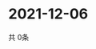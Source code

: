 # 2021-12-06
  共 0条

  <!-- BEGIN -->
  <!-- 最后更新时间Mon Dec 06 2021 00:19:04 GMT+0000 (Coordinated Universal Time) -->
  
  <!-- END -->
  
  